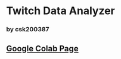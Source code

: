 # Twitch Data Analyzer

### by csk200387


## [Google Colab Page](https://colab.research.google.com/github/csk200387/TwitchDataAnalyzer/blob/main/TwitchDataAnalyzer.ipynb)
